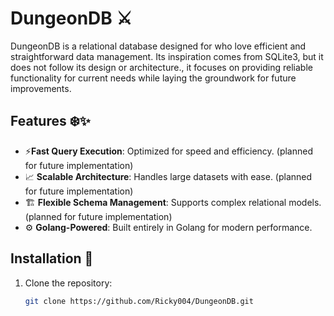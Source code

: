 # DungeonDB ⚔️

DungeonDB is a relational database designed for who love efficient and straightforward data management. Its inspiration comes from SQLite3, but it does not follow its design or architecture., it focuses on providing reliable functionality for current needs while laying the groundwork for future improvements.

## Features ❄️✨

- ⚡**Fast Query Execution**: Optimized for speed and efficiency. (planned for future implementation)
- 📈 **Scalable Architecture**: Handles large datasets with ease. (planned for future implementation)
- 🏗️ **Flexible Schema Management**: Supports complex relational models. (planned for future implementation)
- ⚙️ **Golang-Powered**: Built entirely in Golang for modern performance.

## Installation 🐙

1. Clone the repository:
   ```bash
   git clone https://github.com/Ricky004/DungeonDB.git
